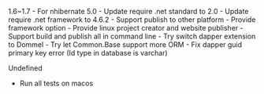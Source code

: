 1.6~1.7
	- For nhibernate 5.0
		- Update require .net standard to 2.0
		- Update require .net framework to 4.6.2
	- Support publish to other platform
		- Provide framework option
		- Provide linux project creator and website publisher
		- Support build and publish all in command line
	- Try switch dapper extension to Dommel
	- Try let Common.Base support more ORM
	- Fix dapper guid primary key error (Id type in database is varchar)

Undefined
- Run all tests on macos
